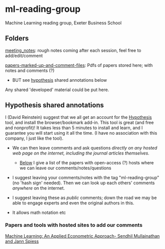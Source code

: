 # ml-reading-group
Machine Learning reading group, Exeter Business School

## Folders

[meeting_notes](meeting_notes): rough notes coming after each session, feel free to add/edit/comment

[papers-marked-up-and-comment-files](papers-marked-up-and-comment-files): Pdfs of papers stored here; with notes and comments (?)  
- BUT see [hypothesis](#Hypothesis-shared-annotations) shared annotations below

Any shared 'developed' material could be put here.


## Hypothesis shared annotations 

I (David Reinstein) suggest that we all get an account for the [Hypothesis](https://web.hypothes.is/) tool, and install the browser/bookmark add-in. This tool is great (and free and nonprofit)! It takes less than 5 minutes to install and learn, and I guarantee you will start using it all the time. (I have no association with this company, I just like the tool). 

- We can then leave comments and ask questions *directly on any hosted web page on the internet, including the journal articles themselves.*
   - [Below](#Papers-and-tools-with-hosted-sites-to-add-our-comments) I give a list of the papers with open-access (?) hosts where we can leave our comments/notes/questions

- I suggest leaving your comments/notes with the tag "ml-reading-group" (no 'hash sign' needed). Then we can look up each others' comments *anywhere* on the internet. 

- I suggest leaving these as *public* comments; down the road we may be able to engage experts and even the original authors in this. 

- It allows math notation etc 



### Papers and tools with hosted sites to add our comments 

[Machine Learning: An Applied Econometric Approach- Sendhil Mullainathan and Jann Spiess](https://pubs.aeaweb.org/doi/pdfplus/10.1257/jep.31.2.87)

